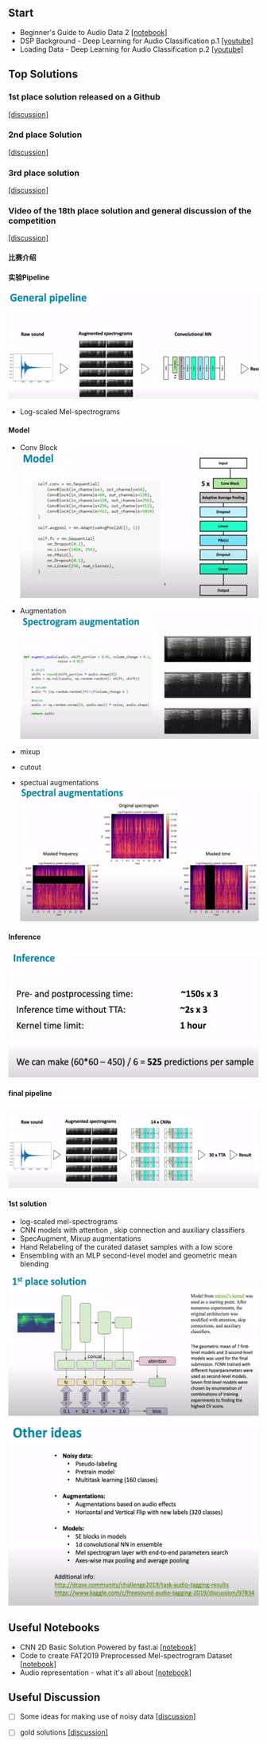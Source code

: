 
## Start  
- Beginner's Guide to Audio Data 2 [[notebook]](https://www.kaggle.com/maxwell110/beginner-s-guide-to-audio-data-2)  
- DSP Background - Deep Learning for Audio Classification p.1 [[youtube]](https://www.youtube.com/watch?v=Z7YM-HAz-IY)
- Loading Data - Deep Learning for Audio Classification p.2 [[youtube]](https://www.youtube.com/watch?v=-GddLd2_0ok&list=TLPQMTQwNDIwMjDi-b1159NkNQ&index=2)  


## Top Solutions  
### 1st place solution released on a Github  
[[discussion]](https://www.kaggle.com/c/freesound-audio-tagging-2019/discussion/95924)  


### 2nd place Solution  
[[discussion]](https://www.kaggle.com/c/freesound-audio-tagging-2019/discussion/97815)

### 3rd place solution  
[[discussion]](https://www.kaggle.com/c/freesound-audio-tagging-2019/discussion/97926)  




### Video of the 18th place solution and general discussion of the competition 
[[discussion]](https://www.kaggle.com/c/freesound-audio-tagging-2019/discussion/105826)

#### 比赛介绍  


#### 实验Pipeline

![](./images/pipeline.png)

- Log-scaled Mel-spectrograms  



#### Model  
- Conv Block  
![](./images/conv_block.png)


- Augmentation  
![](./images/augmentation.png)

- mixup  

- cutout

- spectual augmentations 
![](./images/spectrol.png)


#### Inference  
![](./images/inference.png)


#### final pipeline  
![](./images/final_pipeline.png)

#### 1st solution
- log-scaled mel-spectrograms
- CNN models with attention , skip connection and auxiliary classifiers 
- SpecAugment, Mixup augmentations 
- Hand Relabeling of the curated dataset samples with a low score  
- Ensembling with an MLP second-level model and geometric mean blending

![](./images/first.png)

![](./images/other_ideas.png)




## Useful Notebooks  
- CNN 2D Basic Solution Powered by fast.ai [[notebook]](https://www.kaggle.com/daisukelab/cnn-2d-basic-solution-powered-by-fast-ai) 
- Code to create FAT2019 Preprocessed Mel-spectrogram Dataset [[notebook]](https://www.kaggle.com/daisukelab/creating-fat2019-preprocessed-data)  
- Audio representation - what it's all about [[notebook]](https://www.kaggle.com/davids1992/audio-representation-what-it-s-all-about)   







## Useful Discussion
- [ ] Some ideas for making use of noisy data [[discussion]](https://www.kaggle.com/c/freesound-audio-tagging-2019/discussion/90757)
- [ ] gold solutions [[discussion]](https://www.kaggle.com/c/freesound-audio-tagging-2019/discussion/97834)



